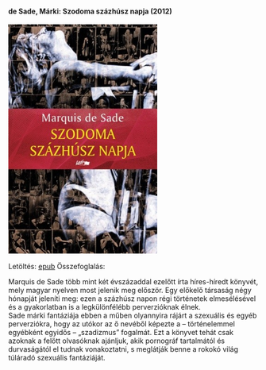 #### <a name="id_1216">de Sade, Márki: Szodoma százhúsz napja (2012)</a>
<img src="https://github.com/BercziSandor/calibre_lib/raw/main/de%20Sade%2C%20Marki/Szodoma%20szazhusz%20napja%20%281216%29/cover.jpg" alt="cover" width="300"/>

Letöltés: [epub](https://github.com/BercziSandor/calibre_lib/raw/main/de%20Sade%2C%20Marki/Szodoma%20szazhusz%20napja%20%281216%29/Szodoma%20szazhusz%20napja%20-%20de%20Sade%2C%20Marki.epub)
Összefoglalás:
<div>
<p>Marquis de Sade több mint két évszázaddal ezelőtt írta híres-híredt könyvét, mely magyar nyelven most jelenik meg először. Egy előkelő társaság négy hónapját jeleníti meg: ezen a százhúsz napon régi történetek elmesélésével és a gyakorlatban is a legkülönfélébb perverzióknak élnek.<br>Sade márki fantáziája ebben a műben olyannyira rájárt a szexuális és egyéb perverziókra, hogy az utókor az ő nevéből képezte a – történelemmel egyébként egyidős – „szadizmus” fogalmát. Ezt a könyvet tehát csak azoknak a felőtt olvasóknak ajánljuk, akik pornográf tartalmától és durvaságától el tudnak vonakoztatni, s meglátják benne a rokokó világ túláradó szexuális fantáziáját.</p></div>

